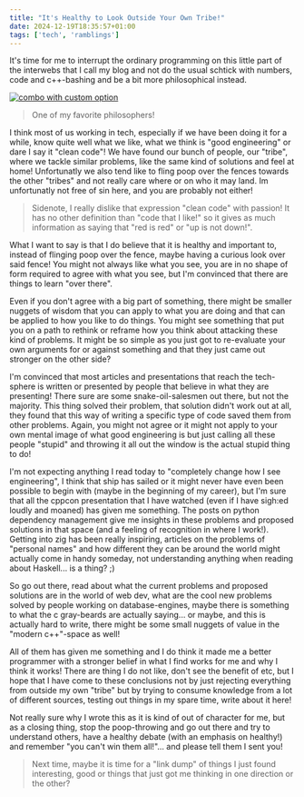 ```yaml
---
title: "It's Healthy to Look Outside Your Own Tribe!"
date: 2024-12-19T18:35:57+01:00
tags: ['tech', 'ramblings']
---
```


It's time for me to interrupt the ordinary programming on this little part of the interwebs that I call my blog and not do the usual schtick with numbers, code and c++-bashing and be a bit more philosophical instead.

[![](/images/its-healthy-to-look-outside-your-own-tribe/great-philosopher.webp "combo with custom option")]()
> One of my favorite philosophers!

I think most of us working in tech, especially if we have been doing it for a while, know quite well what we like, what we think is "good engineering" or dare I say it "clean code"! We have found our bunch of people, our "tribe", where we tackle similar problems, like the same kind of solutions and feel at home! Unfortunatly we also tend like to fling poop over the fences towards the other "tribes" and not really care where or on who it may land. Im unfortunatly not free of sin here, and you are probably not either!

> Sidenote, I really dislike that expression "clean code" with passion! It has no other definition than "code that I like!" so it gives as much information as saying that "red is red" or "up is not down!".

What I want to say is that I do believe that it is healthy and important to, instead of flinging poop over the fence, maybe having a curious look over said fence! You might not always like what you see, you are in no shape of form required to agree with what you see, but I'm convinced that there are things to learn "over there".

Even if you don't agree with a big part of something, there might be smaller nuggets of wisdom that you can apply to what you are doing and that can be applied to how you like to do things. You might see something that put you on a path to rethink or reframe how you think about attacking these kind of problems. It might be so simple as you just got to re-evaluate your own arguments for or against something and that they just came out stronger on the other side?

I'm convinced that most articles and presentations that reach the tech-sphere is written or presented by people that believe in what they are presenting! There sure are some snake-oil-salesmen out there, but not the majority. This thing solved their problem, that solution didn't work out at all, they found that this way of writing a specific type of code saved them from other problems. Again, you might not agree or it might not apply to your own mental image of what good engineering is but just calling all these people "stupid" and throwing it all out the window is the actual stupid thing to do!

I'm not expecting anything I read today to "completely change how I see engineering", I think that ship has sailed or it might never have even been possible to begin with (maybe in the beginning of my career), but I'm sure that all the cppcon presentation that I have watched (even if I have sigh:ed loudly and moaned) has given me something.
The posts on python dependency management give me insights in these problems and proposed solutions in that space (and a feeling of recognition in where I work!).
Getting into zig has been really inspiring, articles on the problems of "personal names" and how different they can be around the world might actually come in handy someday, not understanding anything when reading about Haskell... is a thing? ;)

So go out there, read about what the current problems and proposed solutions are in the world of web dev, what are the cool new problems solved by people working on database-engines, maybe there is something to what the c gray-beards are actually saying... or maybe, and this is actually hard to write, there might be some small nuggets of value in the "modern c++"-space as well!

All of them has given me something and I do think it made me a better programmer with a stronger belief in what I find works for me and why I think it works! There are thing I do not like, don't see the benefit of etc, but I hope that I have come to these conclusions not by just rejecting everything from outside my own "tribe" but by trying to consume knowledge from a lot of different sources, testing out things in my spare time, write about it here!

Not really sure why I wrote this as it is kind of out of character for me, but as a closing thing, stop the poop-throwing and go out there and try to understand others, have a healthy debate (with an emphasis on healthy!) and remember "you can't win them all!"... and please tell them I sent you!

> Next time, maybe it is time for a "link dump" of things I just found interesting, good or things that just got me thinking in one direction or the other?
